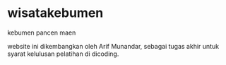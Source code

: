 # wisatakebumen
kebumen pancen maen

website ini dikembangkan oleh Arif Munandar, sebagai tugas akhir untuk syarat kelulusan pelatihan di dicoding.
